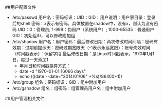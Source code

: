 ##用户配置文件
+ /etc/passwd 
    用户名：密码标识：UID：GID：用户说明：用户家目录：登录后的shell
    密码：x表示有密码，具体放置在shadow中，没有x，则认为没有密码
    UID：0：管理员; 1-999：伪用户（系统用户）; 1000-65535：普通用户
    GID：初始组ID，可以修改附加组
+ /etc/shadow
    用户名：用户密码：最后修改日期：两次修改时间间隔：密码有效期：过期前提示天：密码过期宽限天（-1表示永远宽限）：账号失效时间（时间戳表示）：保留字段
    最后修改日期：是Linux时间戳表示，1970年1月1日，每过一天添加1
    * 年月日和时间戳换算方式：
    * date -d "1970-01-01 16066 days"
    * echo $(($(date --date="2014/01/06" +%s)/86400+1))
+ /etc/group
    组名：密码标识：GID：组中附加用户
+ /etc/gshadow
    组名：组密码：组管理员用户名：组中附加用户

##用户管理相关文件
    
